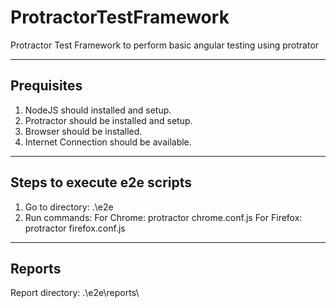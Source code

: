 # ProtractorTestFramework
Protractor Test Framework to perform basic angular testing using protrator

------------------------------------
Prequisites
------------------------------------

1. NodeJS should installed and setup.
2. Protractor should be installed and setup.
3. Browser should be installed.
4. Internet Connection should be available.
	

------------------------------------
Steps to execute e2e scripts
------------------------------------

1. Go to directory: .\e2e
2. Run commands:
	For Chrome: protractor chrome.conf.js
	For Firefox: protractor firefox.conf.js
	

------------------------------------
Reports
------------------------------------

Report directory: .\e2e\reports\
